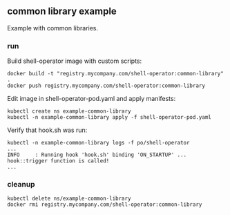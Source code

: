 ## common library example

Example with common libraries.

### run

Build shell-operator image with custom scripts:

```shell
docker build -t "registry.mycompany.com/shell-operator:common-library" .
docker push registry.mycompany.com/shell-operator:common-library
```

Edit image in shell-operator-pod.yaml and apply manifests:

```shell
kubectl create ns example-common-library
kubectl -n example-common-library apply -f shell-operator-pod.yaml
```

Verify that hook.sh was run:

```shell
kubectl -n example-common-library logs -f po/shell-operator
...
INFO     : Running hook 'hook.sh' binding 'ON_STARTUP' ...
hook::trigger function is called!
...
```

### cleanup

```shell
kubectl delete ns/example-common-library
docker rmi registry.mycompany.com/shell-operator:common-library
```
